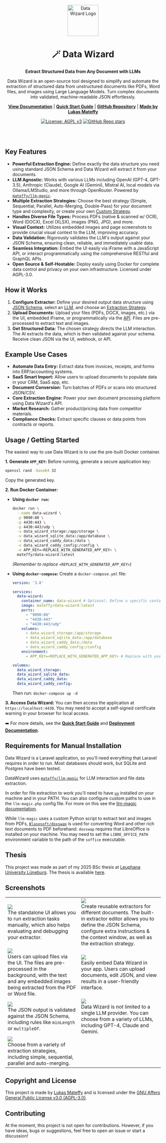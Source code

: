 <div align="center">

<br>
<img src="./public/images/logo.svg" alt="Data Wizard Logo" height="100"/>
<h1>🪄 Data Wizard</h1>
<p><strong>Extract Structured Data from Any Document with LLMs</strong></p>
<p>Data Wizard is an open-source tool designed to simplify and automate the extraction of structured data from unstructured documents like PDFs, Word files, and images using Large Language Models. Turn complex documents into validated, machine-readable JSON effortlessly.</p>

[**View Documentation**](https://docs.data-wizard.ai) | [**Quick Start Guide**](https://docs.data-wizard.ai/quick-start) | [**GitHub Repository**](https://github.com/capevace/data-wizard) | [**Made by Lukas Mateffy**](https://mateffy.me)

[![License: AGPL v3](https://img.shields.io/badge/License-AGPL_v3-blue.svg)](https://www.gnu.org/licenses/agpl-3.0)
[![GitHub Repo stars](https://img.shields.io/github/stars/capevace/data-wizard)](https://github.com/capevace/data-wizard)


</div>

<br>
<br>

## Key Features

* **Powerful Extraction Engine:** Define exactly the data structure you need using standard JSON Schema and Data Wizard
  will extract it from your documents.
* **LLM Agnostic:** Works with various LLMs including OpenAI (GPT-4, GPT-3.5), Anthropic (Claude), Google AI (Gemini),
  Mistral AI, local models via Ollama/LMStudio, and more through OpenRouter. Powered by [
  `mateffy/llm-magic`](https://github.com/mateffy/llm-magic).
* **Multiple Extraction Strategies:** Choose the best strategy (Simple, Sequential, Parallel, Auto-Merging, Double-Pass)
  for your document type and complexity, or create your
  own [Custom Strategy](https://docs.data-wizard.ai/custom-strategies).
* **Handles Diverse File Types:** Process PDFs (native & scanned w/ OCR), Word (DOCX), Excel (XLSX), images (PNG, JPG),
  and more.
* **Visual Context:** Utilizes embedded images and page screenshots to provide crucial visual context to the LLM,
  improving accuracy.
* **Data Validation:** Rigorously validates the LLM's output against your JSON Schema, ensuring clean, reliable, and
  immediately usable data.
* **Seamless Integration:** Embed the UI easily via iFrame with a JavaScript API, or interact programmatically using the
  comprehensive RESTful and GraphQL APIs.
* **Open Source & Self-Hostable:** Deploy easily using Docker for complete data control and privacy on your own
  infrastructure. Licensed under AGPL-3.0.

## How it Works

1. **Configure Extractor:** Define your desired output data structure
   using [JSON Schema](https://docs.data-wizard.ai/extractors), select
   an [LLM](https://docs.data-wizard.ai/configure-llm), and choose
   an [Extraction Strategy](https://docs.data-wizard.ai/strategies).
2. **Upload Documents:** Upload your files (PDFs, DOCX, images, etc.) via the UI, embedded iFrame, or programmatically
   via the [API](https://docs.data-wizard.ai/api). Files are pre-processed to extract text and images.
3. **Get Structured Data:** The chosen strategy directs the LLM interaction. The AI extracts the data, which is then
   validated against your schema. Receive clean JSON via the UI, webhook, or API.

## Example Use Cases

* **Automate Data Entry:** Extract data from invoices, receipts, and forms into ERP/accounting systems.
* **SaaS Smart Import:** Allow users to upload documents to populate data in your CRM, SaaS app, etc.
* **Document Conversion:** Turn batches of PDFs or scans into structured JSON/CSV.
* **Core Extraction Engine:** Power your own document processing platform using Data Wizard's API.
* **Market Research:** Gather product/pricing data from competitor materials.
* **Compliance Checks:** Extract specific clauses or data points from contracts or reports.

## Usage / Getting Started

The easiest way to use Data Wizard is to use the pre-built Docker container.

**1. Generate `APP_KEY`:**
Before running, generate a secure application key:

```bash
openssl rand -base64 32
```

Copy the generated key.

**2. Run Docker Container:**

* **Using `docker run`:**

  ```bash
  docker run \
    --name data-wizard \
    -p 9090:80 \
    -p 4430:443 \
    -p 4430:443/udp \
    -v data_wizard_storage:/app/storage \
    -v data_wizard_sqlite_data:/app/database \
    -v data_wizard_caddy_data:/data \
    -v data_wizard_caddy_config:/config \
    -e APP_KEY=<REPLACE_WITH_GENERATED_APP_KEY> \
    mateffy/data-wizard:latest
  ```
  *(Remember to replace `<REPLACE_WITH_GENERATED_APP_KEY>`)*

* **Using `docker-compose`:**
  Create a `docker-compose.yml` file:
  ```yaml
  version: '3.8'

  services:
    data-wizard:
      container_name: data-wizard # Optional: Define a specific container name
      image: mateffy/data-wizard:latest
      ports:
        - "9090:80"
        - "4430:443"
        - "4430:443/udp"
      volumes:
        - data_wizard_storage:/app/storage
        - data_wizard_sqlite_data:/app/database
        - data_wizard_caddy_data:/data
        - data_wizard_caddy_config:/config
      environment:
        - APP_KEY=<REPLACE_WITH_GENERATED_APP_KEY> # Replace with your generated key

  volumes:
    data_wizard_storage:
    data_wizard_sqlite_data:
    data_wizard_caddy_data:
    data_wizard_caddy_config:
  ```
  Then run: `docker-compose up -d`

**3. Access Data Wizard:**
You can then access the application at `https://localhost:4430`. You may need to accept a self-signed certificate
warning in your browser for local access.

➡️ For more details, see the [**Quick Start Guide**](https://docs.data-wizard.ai/quick-start) and [**Deployment
Documentation**](https://docs.data-wizard.ai/deployment).

## Requirements for Manual Installation

Data Wizard is a Laravel application, so you'll need everything that Laravel requires in order to run.
Most databases should work, but SQLite and Postgres have been tested.

DataWizard uses [`mateffy/llm-magic`](https://github.com/mateffy/llm-magic) for LLM interaction and file data
extraction.

In order for file extraction to work you'll need to have [`uv`](https://github.com/astral-sh/uv) installed on your
machine and in your PATH.
You can also configure custom paths to use in the `llm-magic.php` config file. For more on this see
the [llm-magic documentation](https://github.com/mateffy/llm-magic).

While `llm-magic` uses a custom Python script to extract text and images from PDFs, [
`Blaspsoft/doxswap`](https://github.com/Blaspsoft/doxswap) is used for converting Word and other rich text documents to
PDF beforehand.
`doxswap` requires that LibreOffice is installed on your machine. You may need to set the `LIBRE_OFFICE_PATH`
environment variable to the path of the `soffice` executable.

## Thesis

This project was made as part of my 2025 BSc thesis at [Leuphana University Lüneburg](https://leuphana.de). The thesis
is available [here](https://github.com/capevace/bachelor-thesis-submission).

## Screenshots

|                                                                                                                                                                                                                                         |  |
|-----------------------------------------------------------------------------------------------------------------------------------------------------------------------------------------------------------------------------------------|-------------|
| ![](./public/images/screenshots/run/run-gui.png) <br> The standalone UI allows you to run extraction tasks manually, which also helps evaluating and debugging your extractor.                                                          | ![](./public/images/screenshots/setup/edit-extractor.png) <br> Create reusable extractors for different documents. The built-in extractor editor allows you to define the JSON Schema, configure extra instructions & the context window, as well as the extraction strategy. |
| ![](./public/images/screenshots/embedded-light-upload-done.png) <br> Users can upload files via the UI. The files are pre-processed in the background, with the text and any embedded images being extracted from the PDF or Word file. | ![](./public/images/screenshots/embedded-light-editing.png) <br> Easily embed Data Wizard in your app. Users can upload documents, edit JSON, and view results in a user-friendly interface. |
| ![](./public/images/screenshots/embedded-light-card-error.png) <br> The JSON output is validated against the JSON Schema, including rules like `minLength` or `multipleOf`.                                                             | ![](./public/images/screenshots/setup/select-model.png) <br> Data Wizard is not limited to a single LLM provider. You can choose from a variety of LLMs, including GPT-4, Claude and Gemini. |
| ![](./public/images/screenshots/setup/select-strategy.png) <br> Choose from a variety of extraction strategies, including simple, sequential, parallel and auto-merging.                                                                |

## Copyright and License

This project is made by [Lukas Mateffy](https://mateffy.me) and is licensed under
the [GNU Affero General Public License v3.0 (AGPL-3.0)](https://choosealicense.com/licenses/agpl-3.0/).

## Contributing

At the moment, this project is not open for contributions.
However, if you have ideas, bugs or suggestions, feel free to open an issue or start a discussion!
